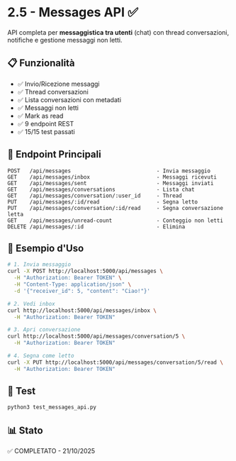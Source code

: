 # 2.5 - Messages API ✅

API completa per **messaggistica tra utenti** (chat) con thread conversazioni, notifiche e gestione messaggi non letti.

## 📋 Funzionalità

- ✅ Invio/Ricezione messaggi
- ✅ Thread conversazioni
- ✅ Lista conversazioni con metadati
- ✅ Messaggi non letti
- ✅ Mark as read
- ✅ 9 endpoint REST
- ✅ 15/15 test passati

## 📡 Endpoint Principali

```
POST   /api/messages                           - Invia messaggio
GET    /api/messages/inbox                     - Messaggi ricevuti
GET    /api/messages/sent                      - Messaggi inviati
GET    /api/messages/conversations             - Lista chat
GET    /api/messages/conversation/:user_id     - Thread
PUT    /api/messages/:id/read                  - Segna letto
PUT    /api/messages/conversation/:id/read     - Segna conversazione letta
GET    /api/messages/unread-count              - Conteggio non letti
DELETE /api/messages/:id                       - Elimina
```

## 🚀 Esempio d'Uso

```bash
# 1. Invia messaggio
curl -X POST http://localhost:5000/api/messages \
  -H "Authorization: Bearer TOKEN" \
  -H "Content-Type: application/json" \
  -d '{"receiver_id": 5, "content": "Ciao!"}'

# 2. Vedi inbox
curl http://localhost:5000/api/messages/inbox \
  -H "Authorization: Bearer TOKEN"

# 3. Apri conversazione
curl http://localhost:5000/api/messages/conversation/5 \
  -H "Authorization: Bearer TOKEN"

# 4. Segna come letto
curl -X PUT http://localhost:5000/api/messages/conversation/5/read \
  -H "Authorization: Bearer TOKEN"
```

## 🧪 Test

```bash
python3 test_messages_api.py
```

## 📊 Stato

✅ COMPLETATO - 21/10/2025
